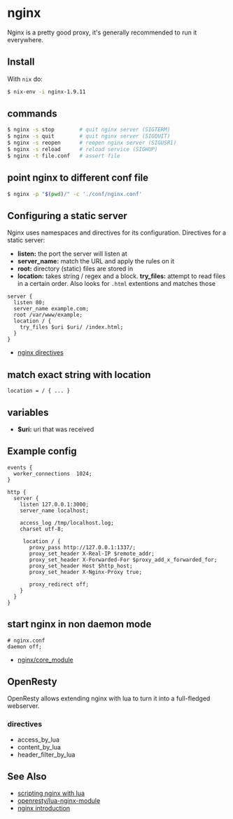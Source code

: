 # nginx
Nginx is a pretty good proxy, it's generally recommended to run it everywhere.

## Install
With `nix` do:
```sh
$ nix-env -i nginx-1.9.11
```

## commands
```sh
$ nginx -s stop        # quit nginx server (SIGTERM)
$ nginx -s quit        # quit nginx server (SIGQUIT)
$ nginx -s reopen      # reopen nginx server (SIGUSR1)
$ nginx -s reload      # reload service (SIGHUP)
$ nginx -t file.conf   # assert file
```

## point nginx to different conf file
```sh
$ nginx -p "$(pwd)/" -c './conf/nginx.conf'
```

## Configuring a static server
Nginx uses namespaces and directives for its configuration. Directives for a
static server:
- __listen:__ the port the server will listen at
- __server\_name:__ match the URL and apply the rules on it
- __root:__ directory (static) files are stored in
- __location:__ takes string / regex and a block.
__try\_files:__ attempt to read files in a certain order. Also looks for
  `.html` extentions and matches those

```nginx
server {
  listen 80;
  server_name example.com;
  root /var/www/example;
  location / {
    try_files $uri $uri/ /index.html;
  }
}
```
- [nginx directives](http://nginx.org/en/docs/dirindex.html)

## match exact string with location
```nginx
location = / { ... }
```

## variables
- __$uri:__ uri that was received

## Example config
```nginx
events {
  worker_connections  1024;
}

http {
  server {
    listen 127.0.0.1:3000;
    server_name localhost;

    access_log /tmp/localhost.log;
    charset utf-8;

     location / {
       proxy_pass http://127.0.0.1:1337/;
       proxy_set_header X-Real-IP $remote_addr;
       proxy_set_header X-Forwarded-For $proxy_add_x_forwarded_for;
       proxy_set_header Host $http_host;
       proxy_set_header X-Nginx-Proxy true;

       proxy_redirect off;
    }
  }
}
```


## start nginx in non daemon mode
```nginx
# nginx.conf
daemon off;
```
- [nginx/core_module](http://nginx.org/en/docs/ngx_core_module.html)

## OpenResty
OpenResty allows extending nginx with lua to turn it into a full-fledged
webserver.

### directives
- access_by_lua
- content_by_lua
- header_filter_by_lua

## See Also
- [scripting nginx with lua](http://www.londonlua.org/scripting_nginx_with_lua/slides.html)
- [openresty/lua-nginx-module](https://github.com/openresty/lua-nginx-module/)
- [nginx introduction](http://carrot.is/coding/nginx_introduction)
